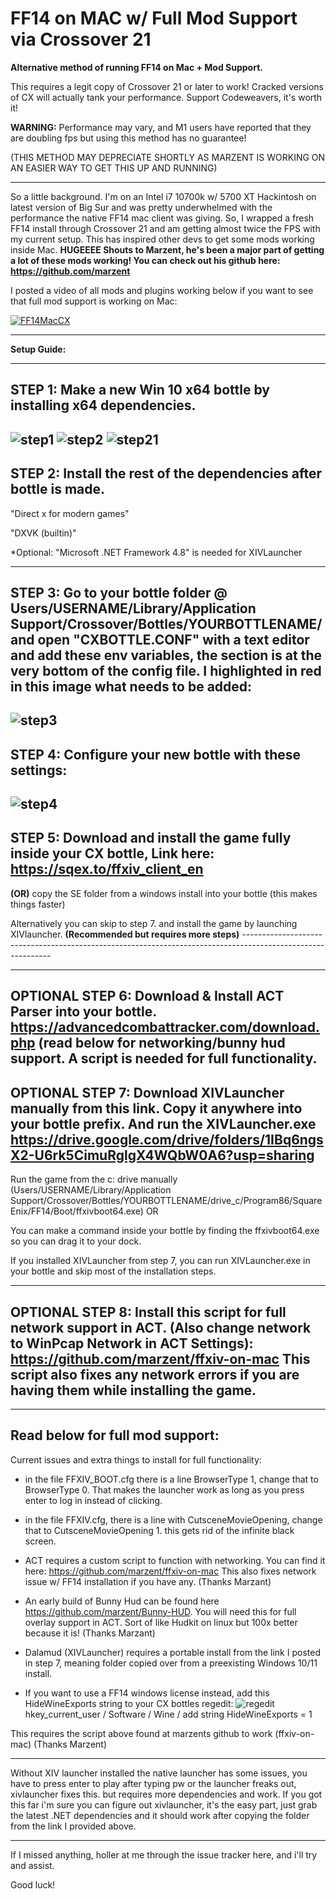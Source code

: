 # FF14 on MAC w/ Full Mod Support via Crossover 21
**Alternative method of running FF14 on Mac + Mod Support.**

This requires a legit copy of Crossover 21 or later to work! Cracked versions of CX will actually tank your performance.
Support Codeweavers, it's worth it!

**WARNING:**
Performance may vary, and M1 users have reported that they are doubling fps but using this method has no guarantee!

(THIS METHOD MAY DEPRECIATE SHORTLY AS MARZENT IS WORKING ON AN EASIER WAY TO GET THIS UP AND RUNNING)

------------------------------------------------------------------------------------------------------------

So a little background. I'm on an Intel i7 10700k w/ 5700 XT Hackintosh on latest version of Big Sur and was pretty underwhelmed with the performance the native FF14 mac client was giving. So, I wrapped a fresh FF14 install through Crossover 21 and am getting almost twice the FPS with my current setup. This has inspired other devs to get some mods working inside Mac. **HUGEEEE Shouts to Marzent, he's been a major part of getting a lot of these mods working! You can check out his github here: https://github.com/marzent**

I posted a video of all mods and plugins working below if you want to see that full mod support is working on Mac:

[![FF14MacCX](https://i.imgur.com/qHmZOoq.png)](https://www.youtube.com/watch?v=SmH-8HdJkQY "Video showcasing mod support on Mac")

------------------------------------------------------------------------------------------------------------

**Setup Guide:**

------------------------------------------------------------------------------------------------------------

**STEP 1:**  Make a new Win 10 x64 bottle by installing x64 dependencies.
------------------------------------------------------------------------------------------------------------
![step1](https://i.imgur.com/sxyQpdb.png)
![step2](https://i.imgur.com/bBt5eGh.png)
![step21](https://i.imgur.com/wygSZWz.png)
------------------------------------------------------------------------------------------------------------
**STEP 2:** Install the rest of the dependencies after bottle is made. 
------------------------------------------------------------------------------------------------------------

"Direct x for modern games" 

"DXVK (builtin)"

*Optional: "Microsoft .NET Framework 4.8" is needed for XIVLauncher


------------------------------------------------------------------------------------------------------------
**STEP 3:** Go to your bottle folder @ Users/USERNAME/Library/Application Support/Crossover/Bottles/YOURBOTTLENAME/ and open "CXBOTTLE.CONF" with a text editor and add these env variables, the section is at the very bottom of the config file. I highlighted in red in this image what needs to be added:
------------------------------------------------------------------------------------------------------------
![step3](https://i.imgur.com/UtIE40Z.png )
------------------------------------------------------------------------------------------------------------
**STEP 4:** Configure your new bottle with these settings: 
------------------------------------------------------------------------------------------------------------
![step4](https://i.imgur.com/X6y0YQR.png )
------------------------------------------------------------------------------------------------------------
**STEP 5:** Download and install the game fully inside your CX bottle, Link here: https://sqex.to/ffxiv_client_en 
------------------------------------------------------------------------------------------------------------

**(OR)** copy the SE folder from a windows install into your bottle (this makes things faster)

Alternatively you can skip to step 7. and install the game by launching XIVlauncher. **(Recommended but requires more steps)** ------------------------------------------------------------------------------------------------------------

------------------------------------------------------------------------------------------------------------
**OPTIONAL STEP 6:** Download & Install ACT Parser into your bottle. https://advancedcombattracker.com/download.php (read below for networking/bunny hud support. A script is needed for full functionality.
------------------------------------------------------------------------------------------------------------
**OPTIONAL STEP 7:** Download XIVLauncher manually from this link. Copy it anywhere into your bottle prefix. And run the XIVLauncher.exe https://drive.google.com/drive/folders/1IBq6ngsX2-U6rk5CimuRglgX4WQbW0A6?usp=sharing
------------------------------------------------------------------------------------------------------------
Run the game from the c: drive manually (Users/USERNAME/Library/Application Support/Crossover/Bottles/YOURBOTTLENAME/drive_c/Program86/SquareEnix/FF14/Boot/ffxivboot64.exe) OR

You can make a command inside your bottle by finding the ffxivboot64.exe so you can drag it to your dock.

If you installed XIVLauncher from step 7, you can run XIVLauncher.exe in your bottle and skip most of the installation steps.

------------------------------------------------------------------------------------------------------------
**OPTIONAL STEP 8:** Install this script for full network support in ACT. (Also change network to WinPcap Network in ACT Settings): https://github.com/marzent/ffxiv-on-mac  This script also fixes any network errors if you are having them while installing the game.
------------------------------------------------------------------------------------------------------------

------------------------------------------------------------------------------------------------------------
Read below for full mod support:
------------------------------------------------------------------------------------------------------------

Current issues and extra things to install for full functionality:


 * in the file FFXIV_BOOT.cfg there is a line BrowserType 1, change that to BrowserType 0. That makes the launcher work as long as you press enter to log in instead of clicking.

 * in the file FFXIV.cfg, there is a line with CutsceneMovieOpening, change that to CutsceneMovieOpening 1. this gets rid of the infinite black screen.

 * ACT requires a custom script to function with networking. You can find it here: https://github.com/marzent/ffxiv-on-mac This also fixes network issue w/ FF14 installation if you have any. (Thanks Marzant)

 * An early build of Bunny Hud can be found here https://github.com/marzent/Bunny-HUD. You will need this for full overlay support in ACT. Sort of like Hudkit on linux but 100x better because it is! (Thanks Marzant)

 * Dalamud (XIVLauncher) requires a portable install from the link I posted in step 7, meaning folder copied over from a preexisting Windows 10/11 install. 
 
 * If you want to use a FF14 windows license instead, add this HideWineExports string to your CX bottles regedit:
![regedit](https://i.imgur.com/LreO7Lv.png)
 hkey_current_user / Software / Wine / add string HideWineExports = 1  
 
 This requires the script above found at marzents github to work (ffxiv-on-mac) (Thanks Marzent)

------------------------------------------------------------------------------------------------------------

Without XIV launcher installed the native launcher has some issues, you have to press enter to play after typing pw or the launcher freaks out, xivlauncher fixes this. but requires more dependencies and work. If you got this far i'm sure you can figure out xivlauncher, it's the easy part, just grab the latest .NET dependencies and it should work after copying the folder from the link I provided above.

------------------------------------------------------------------------------------------------------------

If I missed anything, holler at me through the issue tracker here, and i'll try and assist. 

Good luck!



